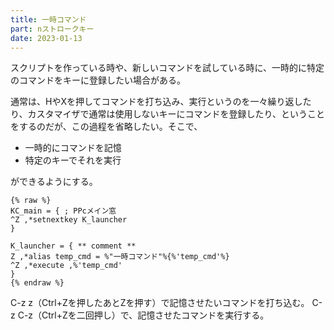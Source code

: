 ```yaml
---
title: 一時コマンド
part: nストロークキー
date: 2023-01-13
---
```

スクリプトを作っている時や、新しいコマンドを試している時に、一時的に特定のコマンドをキーに登録したい場合がある。

通常は、HやXを押してコマンドを打ち込み、実行というのを一々繰り返したり、カスタマイザで通常は使用しないキーにコマンドを登録したり、ということをするのだが、この過程を省略したい。そこで、

- 一時的にコマンドを記憶
- 特定のキーでそれを実行

ができるようにする。

```text
{% raw %}
KC_main = { ; PPcメイン窓
^Z ,*setnextkey K_launcher
}

K_launcher = { ** comment **
Z ,*alias temp_cmd = %"一時コマンド"%{%'temp_cmd'%}
^Z ,*execute ,%'temp_cmd'
}
{% endraw %}
```

C-z z（Ctrl+Zを押したあとZを押す）で記憶させたいコマンドを打ち込む。
C-z C-z（Ctrl+Zを二回押し）で、記憶させたコマンドを実行する。
